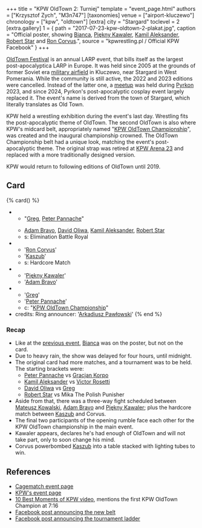 +++
title = "KPW OldTown 2: Turniej"
template = "event_page.html"
authors = ["Krzysztof Zych", "M3n747"]
[taxonomies]
venue = ["airport-kluczewo"]
chronology = ["kpw", "oldtown"]
[extra]
city = "Stargard"
toclevel = 2
[extra.gallery]
1 = { path = "2017-07-23-kpw-oldtown-2-plakat.jpg", caption = "Official poster, showing [Bianca](@/w/bianca.md), [Piękny Kawaler](@/w/piekny-kawaler.md), [Kamil Aleksander](@/w/kamil-aleksander.md), [Robert Star](@/w/robert-star.md) and [Ron Corvus](@/w/ron-corvus.md).", source = "kpwrestling.pl / Official KPW Facebook" }
+++

[OldTown Festival][oldtown] is an annual LARP event, that bills itself as the largest post-apocalyptica LARP in Europe. It was held since 2005 at the grounds of former Soviet era [military airfield][airfield-wiki] in Kluczewo, near Stargard in West Pomerania. While the community is still active, the 2022 and 2023 editions were cancelled. Instead of the latter one, a [meetup][oldtown-meetup] was held during [Pyrkon][pyrkon] 2023, and since 2024, Pyrkon's post-apocalyptic cosplay event largely replaced it.
The event's name is derived from the town of Stargard, which literally translates as Old Town.

KPW held a wrestling exhibition during the event's last day. Wrestling fits the post-apocalyptic theme of OldTown. The second OldTown is also where KPW's midcard belt, appropriately named "[KPW OldTown Championship](@/c/kpw-old-town-championship.md)", was created and the inaugural championship crowned. The OldTown Championship belt had a unique look, matching the event's post-apocalyptic theme. The original strap was retired at [KPW Arena 23](@/e/kpw/2023-11-24-kpw-arena-23.md) and replaced with a more traditionally designed version.

KPW would return to following editions of OldTown until 2019.

## Card

{% card() %}
- - "[Greg](@/w/greg.md), [Peter Pannache](@/w/peter-pannache.md)"
  - >
    [Adam Bravo](@/w/adam-bravo.md),
    [David Oliwa](@/w/david-oliwa.md),
    [Kamil Aleksander](@/w/kamil-aleksander.md),
    [Robert Star](@/w/robert-star.md)
  - s: Elimination Battle Royal
- - '[Ron Corvus](@/w/ron-corvus.md)'
  - '[Kaszub](@/w/kaszub.md)'
  - s: Hardcore Match
- - '[Piękny Kawaler](@/w/piekny-kawaler.md)'
  - '[Adam Bravo](@/w/adam-bravo.md)'
- - '[Greg](@/w/greg.md)'
  - '[Peter Pannache](@/w/peter-pannache.md)'
  - c: "[KPW OldTown Championship](@/c/kpw-old-town-championship.md)"
- credits:
    Ring announcer: '[Arkadiusz Pawłowski](@/w/pan-pawlowski.md)'
{% end %}

### Recap

- Like at the [previous event](@/e/kpw/2017-06-10-kpw-arena-7.md), [Bianca](@/w/bianca.md) was on the poster, but not on the card.
- Due to heavy rain, the show was delayed for four hours, until midnight.
- The original card had more matches, and a tournament was to be held. The starting brackets were:
  - [Peter Pannache](@/w/peter-pannache.md) vs [Gracjan Korpo](@/w/gracjan-korpo.md)
  - [Kamil Aleksander](@/w/kamil-aleksander.md) vs [Victor Rosetti](@/w/rosetti.md)
  - [David Oliwa](@/w/david-oliwa.md) vs [Greg](@/w/greg.md)
  - [Robert Star](@/w/robert-star.md) vs Mika The Polish Punisher
- Aside from that, there was a three-way fight scheduled between [Mateusz Kowalski](@/w/mateusz-kakareko.md), [Adam Bravo](@/w/adam-bravo.md) and [Piękny Kawaler](@/w/piekny-kawaler.md); plus the hardcore match between [Kaszub](@/w/kaszub.md) and Corvus.
- The final two participants of the opening rumble face each other for the KPW OldTown championship in the main event.
- Kawaler appears, declares he's had enough of OldTown and will not take part, only to soon change his mind.
- Corvus powerbombed [Kaszub](@/w/kaszub.md) into a table stacked with lighting tubes to win.

## References

* [Cagematch event page](https://www.cagematch.net/?id=1&nr=182537)
* [KPW's event page](https://kpwrestling.pl/events/kpw-oldtown-2/)
* [10 Best Moments of KPW video](https://www.youtube.com/watch?v=NeyUetRatMU), mentions the first KPW OldTown Champion at 7:16
* [Facebook post announcing the new belt](https://www.facebook.com/photo/?fbid=1845191942464656)
* [Facebook post announcing the tournament ladder](https://www.facebook.com/kpwrestling/photos/a.1506540256329828/1854149808235536/)

[oldtown]: https://oldtownfestival.net/
[airfield-wiki]: https://en.wikipedia.org/wiki/Kluczewo_Airfield
[cancel-2022-facebook]: https://www.facebook.com/OldTownPL/posts/7628871287138919
[oldtown-meetup]: https://www.facebook.com/events/563804182505079/
[pyrkon]: https://pyrkon.pl/
